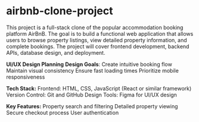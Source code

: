 # airbnb-clone-project
This project is a full-stack clone of the popular accommodation booking platform AirBnB. The goal is to build a functional web application that allows users to browse property listings, view detailed property information, and complete bookings. The project will cover frontend development, backend APIs, database design, and deployment.

**UI/UX Design Planning**
**Design Goals**:
Create intuitive booking flow
Maintain visual consistency
Ensure fast loading times
Prioritize mobile responsiveness


**Tech Stack:**
Frontend: HTML, CSS, JavaScript (React or similar framework)
Version Control: Git and GitHub
Design Tools: Figma for UI/UX design


**Key Features:**
Property search and filtering
Detailed property viewing
Secure checkout process
User authentication
